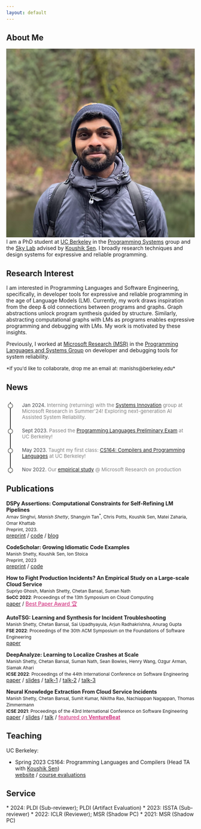 ```yaml
---
layout: default
---
```


## About Me

<img class="profile-picture" src="./images/dpForAll.png">
I am a PhD student at <a href="https://www.berkeley.edu/">UC Berkeley</a> in the <a href="https://ps.berkeley.edu/">Programming Systems</a> group and the <a href="https://sky.cs.berkeley.edu/">Sky Lab</a> advised by <a href="https://people.eecs.berkeley.edu/~ksen">Koushik Sen</a>. I broadly research techniques and design systems for expressive and reliable programming.


## Research Interest

I am interested in Programming Languages and Software Engineering, specifically, in developer tools
for expressive and reliable programming in the age of Language Models (LM). Currently, my work draws inspiration from the deep & old connections between programs and graphs. Graph abstractions unlock program synthesis guided by structure. Similarly, abstracting computational graphs with LMs as programs enables expressive programming and debugging with LMs. My work is motivated by these insights.

Previously, I worked at <a href="https://www.microsoft.com/en-us/research/">Microsoft Research (MSR)</a> in the <a href="https://www.microsoft.com/en-us/research/theme/systems/">Programming Languages and Systems Group</a> on developer and debugging tools for system reliability.

<span style="font-size: small;">
*If you'd like to collaborate, drop me an email at: manishs@berkeley.edu*
</span>

## News

<div class="timeline">
  <div class="outer">
    <div class="card">
      <div class="info">
        <span><span class="title">Jan 2024. </span>
        Interning (returning) with the <a href="https://www.microsoft.com/en-us/research/group/systems-innovation/">Systems Innovation</a> group at Microsoft Research in Summer'24! Exploring next-generation AI Assisted System Reliability.</span>
      </div>
    </div>
    <div class="card">
      <div class="info">
        <span><span class="title">Sept 2023. </span>
        Passed the <a href="https://eecs.berkeley.edu/resources/grads/phd/prelims/exam-prep">Programming Languages Preliminary Exam</a> at UC Berkeley!</span>
      </div>
    </div>
    <div class="card">
        <div class="info">
          <span><span class="title">May 2023. </span>
          Taught my first class: <a href="https://sites.google.com/berkeley.edu/cs164sp23/home">CS164: Compilers and Programming Languages</a> at UC Berkeley!</span>
        </div>
    </div>
    <div class="card">
        <div class="info">
          <span><span class="title">Nov 2022. </span>
          Our <a href="https://dl.acm.org/doi/10.1145/3542929.3563482">empirical study</a> @ Microsoft Research on production incidents in large-scale cloud services
          received the <a href="https://twitter.com/ACMSoCC/status/1590128032886685696?s=20" style="color: #D33682; font-weight: 500;">Best Paper Award 🏆</a> at <b>SoCC 2022</b>. </span>
        </div>
    </div>
    <div class="card">
        <div class="info">
          <span><span class="title">Aug 2022. </span>
          Started my Ph.D. at UC Berkeley advised by <a href="https://people.eecs.berkeley.edu/~ksen">Prof. Koushik Sen</a>. Joining the <a href="https://sky.cs.berkeley.edu/">Sky Lab</a> and the Programming Systems group!</span>
        </div>
    </div>
  </div>
</div>


## Publications

**DSPy Assertions: Computational Constraints for Self-Refining LM Pipelines** <br>
<span style="font-size:85%">Arnav Singhvi<sup>*</sup>, Manish Shetty<sup>*</sup>, Shangyin Tan<sup>*</sup>, Chris Potts, Koushik Sen, Matei Zaharia, Omar Khattab<br>
Preprint, 2023. </span> <br>
<a href="https://arxiv.org/abs/2312.13382">preprint</a> /
<a href="https://github.com/stanfordnlp/dspy/blob/main/dspy/primitives/assertions.py">code</a> /
<a href="/blog/scrivings/dspy-assertions-a-pr-reviews-pov/">blog</a>

**CodeScholar: Growing Idiomatic Code Examples** <br>
<span style="font-size:85%">Manish Shetty, Koushik Sen, Ion Stoica <br>
Preprint, 2023 </span> <br>
<a href="https://arxiv.org/abs/2312.15157">preprint</a> /
<a href="https://github.com/tart-proj/codescholar">code</a>

**How to Fight Production Incidents? An Empirical Study on a Large-scale Cloud Service** <br> 
<span style="font-size:85%">Supriyo Ghosh, Manish Shetty, Chetan Bansal, Suman Nath <br>
**SoCC 2022**: Proceedings of the 13th Symposium on Cloud Computing </span> <br>
<a href="https://dl.acm.org/doi/10.1145/3542929.3563482">paper</a> / <a href="https://twitter.com/ACMSoCC/status/1590128032886685696?s=20" style="color: #D33682; font-weight: 500;">Best Paper Award 🏆</a>

**AutoTSG: Learning and Synthesis for Incident Troubleshooting** <br>
<span style="font-size:85%">Manish Shetty, Chetan Bansal, Sai Upadhyayula, Arjun Radhakrishna, Anurag Gupta <br>
**FSE 2022**: Proceedings of the 30th ACM Symposium on the Foundations of Software Engineering </span> <br>
<a href="https://arxiv.org/pdf/2205.13457.pdf">paper</a>

**DeepAnalyze: Learning to Localize Crashes at Scale** <br>
<span style="font-size:85%">Manish Shetty, Chetan Bansal, Suman Nath, Sean Bowles, Henry Wang, Ozgur Arman, Siamak Ahari <br>
**ICSE 2022**: Proceedings of the 44th International Conference on Software Engineering </span> <br>
<a href="https://arxiv.org/pdf/2109.14326.pdf">paper</a> / 
<a href="/pdf/slides/DeepAnalyze_ICSE_2022.pdf">slides</a> / 
<a href="https://youtu.be/UqwcSTiIP_I">talk-1</a> / 
<a href="https://youtu.be/aFZni_d-Sc0">talk-2</a> / 
<a href="https://youtu.be/bT5B30qAaW0">talk-3</a>


**Neural Knowledge Extraction From Cloud Service Incidents** <br>
<span style="font-size:85%"> Manish Shetty, Chetan Bansal, Sumit Kumar, Nikitha Rao, Nachiappan Nagappan, Thomas Zimmermann <br>
**ICSE 2021**: Proceedings of the 43rd International Conference on Software Engineering </span> <br>
<a href="https://arxiv.org/abs/2007.05505">paper</a> / 
<a href="pdf/slides/SoftNER_ICSE_2021.pdf">slides</a> / 
<a href="https://youtu.be/nObO7Q9NlcA">talk</a> / 
<a href="https://venturebeat.com/2020/07/14/microsofts-softner-ai-uses-unsupervised-learning-to-help-triage-cloud-service-outages/"
style="color: #D33682; font-weight: 500;"> featured on <b>VentureBeat</b> </a>
<!-- <a href="" style="color: #D33682;">Distinguished paper award nomination </a> -->

## Teaching

UC Berkeley:
* Spring 2023 CS164: Programming Languages and Compilers (Head TA with [Koushik Sen](https://people.eecs.berkeley.edu/~ksen/)) <br>
<a href="https://sites.google.com/berkeley.edu/cs164sp23/home">website</a> / <a href="./pdf/courses/cs164sp23-course-evals.pdf">course evaluations</a>


## Service

<aside markdown="1">
* 2024: PLDI (Sub-reviewer); PLDI (Artifact Evaluation)
* 2023: ISSTA (Sub-reviewer)
* 2022: ICLR (Reviewer); MSR (Shadow PC)
* 2021: MSR (Shadow PC)
</aside>

<br><br>

<style>
/* Timeline Container */
.timeline {
  margin: 10px auto;
  padding: 10px;
  overflow:auto;
  height: 180px;
  font-size: 95%;
}

/* Outer Layer with the timeline border */
.outer {
  border-left: 2px solid #333;
}

/* Card container */
.card {
  position: relative;
  margin: 0 0 20px 20px;
  padding: 0 0 0 10px;
  color: gray;
  /* max-width: 90%; */
}

/* Information about the timeline */
.info {
  display: flex;
  flex-direction: column;
}

/* Title of the card */
.title {
  color: #0d1117c4;
  position: relative;
}

/* Timeline dot  */
.title::before {
  content: "";
  position: absolute;
  width: 10px;
  height: 10px;
  background: #fffff8;
  border-radius: 999px;
  left: -38px;
  top: 3px;
  border: 2px solid gray;
}

/* remove underline for a tag with id author-name */
a#author-name {
  text-decoration: none;
  border-bottom: none;
}

</style>